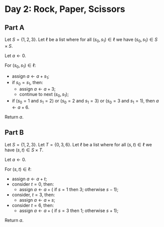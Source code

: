 <!-- day01.md -->
<!-- Licensed under the MIT license. -->

# Day 2: Rock, Paper, Scissors

## Part A

Let $S=\lbrace 1,2,3\rbrace$. Let $\ell$ be a list where for all $(s_0,s_1)\in\ell$ we
have $(s_0,s_1)\in S\times S$.

Let $a\leftarrow 0$.

For $(s_0,s_1)\in\ell$:

* assign $a\leftarrow a+s_1$;
* if $s_0=s_1$, then:
  * assign $a\leftarrow a+3$;
  * continue to next $(s_0,s_1)$;
* if ($s_0=1$ and $s_1=2$) or ($s_0=2$ and $s_1=3$) or ($s_0=3$ and $s_1=1$), then $a\leftarrow a+6$.

Return $a$.

## Part B

Let $S=\lbrace 1,2,3\rbrace$. Let $T=\lbrace 0,3,6\rbrace$. Let $\ell$ be a list where for all
$(s,t)\in\ell$ we have $(s,t)\in S\times T$.

Let $a\leftarrow 0$.

For $(s,t)\in\ell$:

* assign $a\leftarrow a+t$;
* consider $t=0$, then:
  * assign $a\leftarrow a+(\text{ if }s=1\text{ then }3\text{; otherwise }s-1)$;
* consider, $t=3$, then:
  * assign $a\leftarrow a+s$;
* consider $t=6$, then:
  * assign $a\leftarrow a+(\text{ if }s=3\text{ then }1\text{; otherwise }s+1)$;
  
Return $a$.
